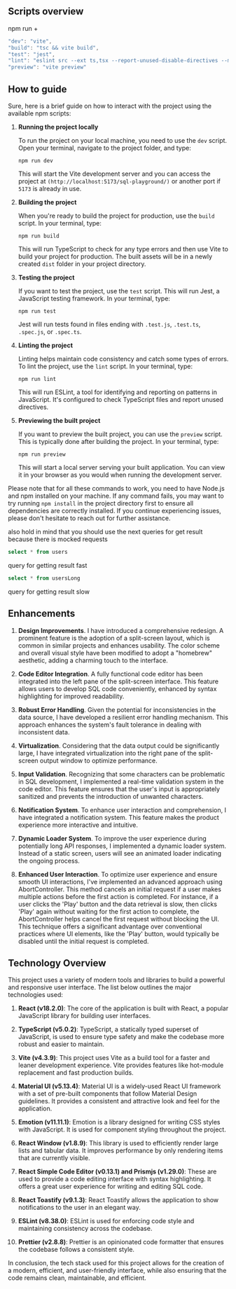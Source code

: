 ## Scripts overview

npm run +
```javascript
"dev": "vite",
"build": "tsc && vite build",
"test": "jest",
"lint": "eslint src --ext ts,tsx --report-unused-disable-directives --max-warnings 0",
"preview": "vite preview"
```
## How to guide
Sure, here is a brief guide on how to interact with the project using the available npm scripts:

1. **Running the project locally**
   
   To run the project on your local machine, you need to use the `dev` script. Open your terminal, navigate to the project folder, and type:
   
   ```shell
   npm run dev
   ```
   This will start the Vite development server and you can access the project at `(http://localhost:5173/sql-playground/)` or another port if `5173` is already in use.

2. **Building the project**
   
   When you're ready to build the project for production, use the `build` script. In your terminal, type:
   
   ```shell
   npm run build
   ```
   This will run TypeScript to check for any type errors and then use Vite to build your project for production. The built assets will be in a newly created `dist` folder in your project directory.

3. **Testing the project**
   
   If you want to test the project, use the `test` script. This will run Jest, a JavaScript testing framework. In your terminal, type:
   
   ```shell
   npm run test
   ```
   Jest will run tests found in files ending with `.test.js`, `.test.ts`, `.spec.js`, or `.spec.ts`.

4. **Linting the project**

   Linting helps maintain code consistency and catch some types of errors. To lint the project, use the `lint` script. In your terminal, type:

   ```shell
   npm run lint
   ```
   This will run ESLint, a tool for identifying and reporting on patterns in JavaScript. It's configured to check TypeScript files and report unused directives.

5. **Previewing the built project**
   
   If you want to preview the built project, you can use the `preview` script. This is typically done after building the project. In your terminal, type:

   ```shell
   npm run preview
   ```
   This will start a local server serving your built application. You can view it in your browser as you would when running the development server.

Please note that for all these commands to work, you need to have Node.js and npm installed on your machine. If any command fails, you may want to try running `npm install` in the project directory first to ensure all dependencies are correctly installed. If you continue experiencing issues, please don't hesitate to reach out for further assistance.



also hold in mind that you should use the next queries for get result because there is mocked requests
```sql
select * from users
```
query for getting result fast 

```sql
select * from usersLong
```
query for getting result slow 

## Enhancements

1. **Design Improvements**. I have introduced a comprehensive redesign. A prominent feature is the adoption of a split-screen layout, which is common in similar projects and enhances usability. The color scheme and overall visual style have been modified to adopt a "homebrew" aesthetic, adding a charming touch to the interface.

2. **Code Editor Integration**. A fully functional code editor has been integrated into the left pane of the split-screen interface. This feature allows users to develop SQL code conveniently, enhanced by syntax highlighting for improved readability.

3. **Robust Error Handling**. Given the potential for inconsistencies in the data source, I have developed a resilient error handling mechanism. This approach enhances the system's fault tolerance in dealing with inconsistent data.

4. **Virtualization**. Considering that the data output could be significantly large, I have integrated virtualization into the right pane of the split-screen output window to optimize performance.

5. **Input Validation**. Recognizing that some characters can be problematic in SQL development, I implemented a real-time validation system in the code editor. This feature ensures that the user's input is appropriately sanitized and prevents the introduction of unwanted characters.

6. **Notification System**. To enhance user interaction and comprehension, I have integrated a notification system. This feature makes the product experience more interactive and intuitive.

7. **Dynamic Loader System**. To improve the user experience during potentially long API responses, I implemented a dynamic loader system. Instead of a static screen, users will see an animated loader indicating the ongoing process.

8. **Enhanced User Interaction**. To optimize user experience and ensure smooth UI interactions, I've implemented an advanced approach using AbortController. This method cancels an initial request if a user makes multiple actions before the first action is completed. For instance, if a user clicks the 'Play' button and the data retrieval is slow, then clicks 'Play' again without waiting for the first action to complete, the AbortController helps cancel the first request without blocking the UI. This technique offers a significant advantage over conventional practices where UI elements, like the 'Play' button, would typically be disabled until the initial request is completed.

## Technology Overview

This project uses a variety of modern tools and libraries to build a powerful and responsive user interface. The list below outlines the major technologies used:

1. **React (v18.2.0)**: The core of the application is built with React, a popular JavaScript library for building user interfaces.

2. **TypeScript (v5.0.2)**: TypeScript, a statically typed superset of JavaScript, is used to ensure type safety and make the codebase more robust and easier to maintain.

3. **Vite (v4.3.9)**: This project uses Vite as a build tool for a faster and leaner development experience. Vite provides features like hot-module replacement and fast production builds.

4. **Material UI (v5.13.4)**: Material UI is a widely-used React UI framework with a set of pre-built components that follow Material Design guidelines. It provides a consistent and attractive look and feel for the application.

5. **Emotion (v11.11.1)**: Emotion is a library designed for writing CSS styles with JavaScript. It is used for component styling throughout the project.

6. **React Window (v1.8.9)**: This library is used to efficiently render large lists and tabular data. It improves performance by only rendering items that are currently visible.

7. **React Simple Code Editor (v0.13.1) and Prismjs (v1.29.0)**: These are used to provide a code editing interface with syntax highlighting. It offers a great user experience for writing and editing SQL code.

8. **React Toastify (v9.1.3)**: React Toastify allows the application to show notifications to the user in an elegant way.

9. **ESLint (v8.38.0)**: ESLint is used for enforcing code style and maintaining consistency across the codebase.

10. **Prettier (v2.8.8)**: Prettier is an opinionated code formatter that ensures the codebase follows a consistent style.

In conclusion, the tech stack used for this project allows for the creation of a modern, efficient, and user-friendly interface, while also ensuring that the code remains clean, maintainable, and efficient.
